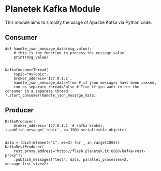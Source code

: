 # Planetek Kafka Module

This module aims to simplify the usage of Apache Kafka via Python code.

## Consumer
    
    def handle_json_message_data(msg_value):
        # this is the function to process the message value
        print(msg_value)


    KafkaConsumerThread(
        topic="myTopic",
        broker_address='127.0.1.1',
        handle_json_message_data=True # if json messages have been passed,
        run_as_separate_thread=False # True if you want to run the consumer in a separate thread
    ).start_consumer(handle_json_message_data)


    
## Producer

    KafkaProducer(
        broker_address='127.0.1.1' # kafka broker,
    ).publish_message('topic', <a JSON serializable object>)
    
    
    data = [dict(element="1", ee=3) for _ in range(1000)]
    KafkaRestProducer(
        rest_proxy_address="http://flash.planetek.it:8080/kafka-rest-proxy")\
        .publish_messages("test", data, parallel_processes=2, message_list_size=2)